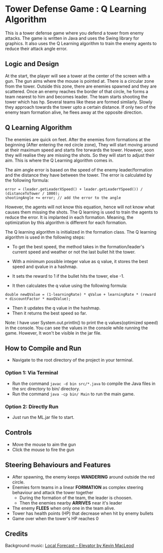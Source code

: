 # Tower Defense Game : Q Learning Algorithm
This is a tower defense game where you defend a tower from enemy attacks. The game is written in Java and uses the Swing library for graphics. It also uses the Q Learning algorithm to train the enemy agents to reduce their attack angle error.

## Logic and Design
At the start, the player will see a tower at the center of the screen with a gun. The gun aims where the mouse is pointed at. There is a circular zone from the tower. Outside this zone, there are enemies spawned and they are scattered. Once an enemy reaches the border of that circle, he forms a team nearest to him and becomes leader. The team starts shooting the tower which has hp. Several teams like these are formed similarly. Slowly they approach towards the tower upto a certain distance. If only two of the enemy team formation alive, he flees away at the opposite direction. 

## Q Learning Algorithm

The enemies are quick on feet. After the enemies form formations at the beginning (After entering the red circle zone), They will start moving around at their maximum speed and starts fire torwards the tower. However, soon they will realise they are missing the shots. So they will start to adjust their aim. This is where the Q Learning algorithm comes in. 

The aim angle error is based on the speed of the enemy leader/formation and the distance they have between the tower. The error is calculated by the following formula:

```
error = (leader.getLeaderXSpeed() + leader.getLeaderYSpeed()) / (distanceToTower / 1000);
shootingAngle += error; // add the error to the angle
```

However, the agents will not know this equation, hence will not know what causes them missing the shots. The Q learning is used to train the agents to reduce the error. It is implanted in each formation. Meaning, the optimization by this algorithm is different for each formation. 

The Q learning algorithm is initialized in the formation class. The Q learning algorithm is used in the following steps:

- To get the best speed, the method takes in the formation/leader's current speed and weather or not the last bullet hit the tower. 

- With a minimum possible integer value as q value, it stores the best speed and qvalue in a hashmap.
- It sets the reward to 1 if the bullet hits the tower, else -1.
- It then calculates the q value using the following formula:

```
double newQValue = (1-learningRate) * qValue + learningRate * (reward + discountFactor * maxQValue);
```
- Then it updates the q value in the hashmap.
- Then it returns the best speed so far.

Note: I have user System.out.println() to print the q values(optimized speed) in the console. You can see the values in the console while running the game. However, It won't be visible in the jar file.

## How to Compile and Run

- Navigate to the root directory of the project in your terminal.

### Option 1: Via Terminal

- Run the command `javac -d bin src/*.java` to compile the Java files in the src directory to bin/ directory.
- Run the command `java -cp bin/ Main` to run the main game.

### Option 2: Directly Run

- Just run the ML.jar file to start.

## Controls
- Move the mouse to aim the gun
- Click the mouse to fire the gun

## Steering Behaviours and Features
- After spawning, the enemy keeps **WANDERING** around outside the red circle.
- Enemies form teams in a linear **FORMATION** as complex steering behaviour and attack the tower together
    - During the formation of the team, the leader is choosen.
    - Then the enemies nearby **ARRIVES** near it's leader
- The enemy **FLEES** when only one in the team alive.
- Tower has health points (HP) that decrease when hit by enemy bullets
- Game over when the tower's HP reaches 0

## Credits
Background music: [Local Forecast – Elevator by Kevin MacLeod](https://www.chosic.com/download-audio/29282/)

